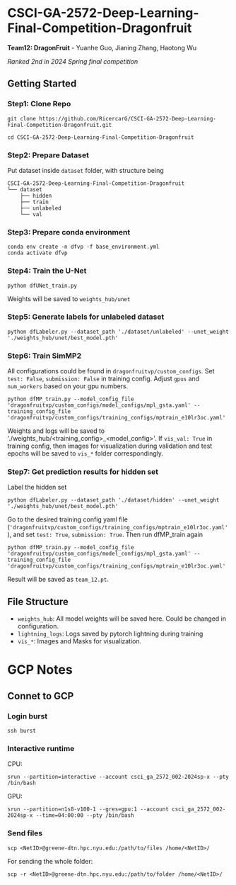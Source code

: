 # CSCI-GA-2572-Deep-Learning-Final-Competition-Dragonfruit

**Team12: DragonFruit** - Yuanhe Guo, Jianing Zhang, Haotong Wu

*Ranked 2nd in 2024 Spring final competition*

## Getting Started

### Step1: Clone Repo
```
git clone https://github.com/RicercarG/CSCI-GA-2572-Deep-Learning-Final-Competition-Dragonfruit.git
```
```
cd CSCI-GA-2572-Deep-Learning-Final-Competition-Dragonfruit
```

### Step2: Prepare Dataset
Put dataset inside `dataset` folder, with structure being
```
CSCI-GA-2572-Deep-Learning-Final-Competition-Dragonfruit
└── dataset
    ├── hidden
    ├── train
    ├── unlabeled
    └── val
```

### Step3: Prepare conda environment
```
conda env create -n dfvp -f base_environment.yml
conda activate dfvp
```

### Step4: Train the U-Net
```
python dfUNet_train.py
```
Weights will be saved to `weights_hub/unet`

### Step5: Generate labels for unlabeled dataset
```
python dfLabeler.py --dataset_path './dataset/unlabeled' --unet_weight './weights_hub/unet/best_model.pth'
```

### Step6: Train SimMP2
All configurations could be found in `dragonfruitvp/custom_configs`. Set `test: False`, `submission: False` in training config. Adjust `gpus` and `num_workers` based on your gpu numbers.
```
python dfMP_train.py --model_config_file 'dragonfruitvp/custom_configs/model_configs/mpl_gsta.yaml' --training_config_file 'dragonfruitvp/custom_configs/training_configs/mptrain_e10lr3oc.yaml'
```
 Weights and logs will be saved to './weights_hub/<training_config>_<model_config>'. If `vis_val: True` in training config, then images for visualization during validation and test epochs will be saved to `vis_*` folder correspondingly.


### Step7: Get prediction results for hidden set
Label the hidden set
```
python dfLabeler.py --dataset_path './dataset/hidden' --unet_weight './weights_hub/unet/best_model.pth'
```

Go to the desired training config yaml file (`'dragonfruitvp/custom_configs/training_configs/mptrain_e10lr3oc.yaml'`), and set `test: True`, `submission: True`.
Then run dfMP_train again
```
python dfMP_train.py --model_config_file 'dragonfruitvp/custom_configs/model_configs/mpl_gsta.yaml' --training_config_file 'dragonfruitvp/custom_configs/training_configs/mptrain_e10lr3oc.yaml'
```
Result will be saved as `team_12.pt`.

## File Structure
- `weights_hub`: All model weights will be saved here. Could be changed in configuration.
- `lightning_logs`: Logs saved by pytorch lightning during training
- `vis_*`: Images and Masks for visualization.


# GCP Notes
## Connet to GCP
### Login burst
```
ssh burst
```
### Interactive runtime
CPU:
```
srun --partition=interactive --account csci_ga_2572_002-2024sp-x --pty /bin/bash
```
GPU:
```
srun --partition=n1s8-v100-1 --gres=gpu:1 --account csci_ga_2572_002-2024sp-x --time=04:00:00 --pty /bin/bash
```
### Send files
```
scp <NetID>@greene-dtn.hpc.nyu.edu:/path/to/files /home/<NetID>/
```
For sending the whole folder:
```
scp -r <NetID>@greene-dtn.hpc.nyu.edu:/path/to/folder /home/<NetID>/
```